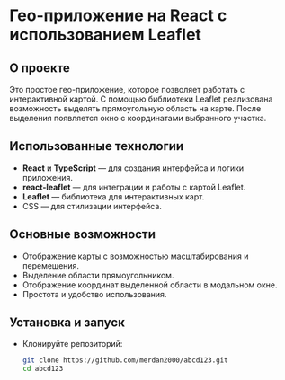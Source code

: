 # Гео-приложение на React с использованием Leaflet

## О проекте

Это простое гео-приложение, которое позволяет работать с интерактивной картой. С помощью библиотеки Leaflet реализована возможность выделять прямоугольную область на карте. После выделения появляется окно с координатами выбранного участка.

## Использованные технологии

- **React** и **TypeScript** — для создания интерфейса и логики приложения.
- **react-leaflet** — для интеграции и работы с картой Leaflet.
- **Leaflet** — библиотека для интерактивных карт.
- CSS — для стилизации интерфейса.

## Основные возможности

- Отображение карты с возможностью масштабирования и перемещения.
- Выделение области прямоугольником.
- Отображение координат выделенной области в модальном окне.
- Простота и удобство использования.

## Установка и запуск

- Клонируйте репозиторий:

   ```bash
   git clone https://github.com/merdan2000/abcd123.git
   cd abcd123
